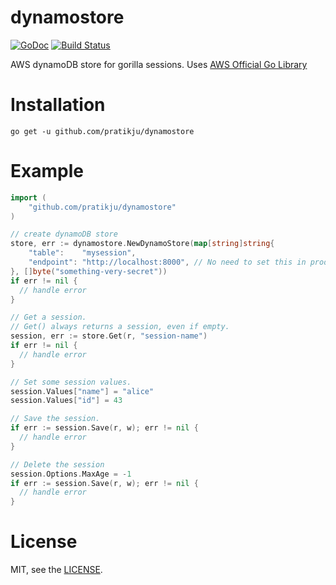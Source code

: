 # dynamostore

[![GoDoc](https://godoc.org/github.com/pratikju/dynamostore?status.svg)](https://godoc.org/github.com/pratikju/dynamostore) [![Build Status](https://travis-ci.org/pratikju/dynamostore.svg?branch=master)](https://travis-ci.org/pratikju/dynamostore)

AWS dynamoDB store for gorilla sessions. Uses [AWS Official Go Library](github.com/aws/aws-sdk-go/aws)


# Installation

```
go get -u github.com/pratikju/dynamostore
```

# Example

```go
import (
	"github.com/pratikju/dynamostore"
)

// create dynamoDB store
store, err := dynamostore.NewDynamoStore(map[string]string{
	"table":    "mysession",
	"endpoint": "http://localhost:8000", // No need to set this in production
}, []byte("something-very-secret"))
if err != nil {
  // handle error
}

// Get a session.
// Get() always returns a session, even if empty.
session, err := store.Get(r, "session-name")
if err != nil {
  // handle error
}

// Set some session values.
session.Values["name"] = "alice"
session.Values["id"] = 43

// Save the session.
if err := session.Save(r, w); err != nil {
  // handle error
}

// Delete the session
session.Options.MaxAge = -1
if err := session.Save(r, w); err != nil {
  // handle error
}
```

# License

MIT, see the [LICENSE](https://github.com/pratikju/dynamostore/blob/master/LICENSE).

